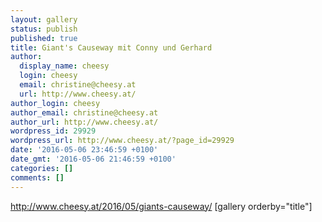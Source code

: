 ```yaml
---
layout: gallery
status: publish
published: true
title: Giant's Causeway mit Conny und Gerhard
author:
  display_name: cheesy
  login: cheesy
  email: christine@cheesy.at
  url: http://www.cheesy.at/
author_login: cheesy
author_email: christine@cheesy.at
author_url: http://www.cheesy.at/
wordpress_id: 29929
wordpress_url: http://www.cheesy.at/?page_id=29929
date: '2016-05-06 23:46:59 +0100'
date_gmt: '2016-05-06 21:46:59 +0100'
categories: []
comments: []
---
```

http://www.cheesy.at/2016/05/giants-causeway/
[gallery orderby="title"]
